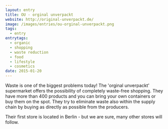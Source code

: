 ```yaml
---
layout: entry
title: OU - orginal unverpackt
website: http://original-unverpackt.de/
image: /images/entries/ou-orginal-unverpackt.png
tags:
  - entry
entrytags:
  - organic
  - shopping
  - waste reduction
  - food
  - lifestyle
  - cosmetics
date: 2015-01-20
---
```


Waste is one of the biggest problems today! The 'orginal unverpackt' supermarket offers the possibility of completely waste-free shopping.  They have more than 400 products and you can bring your own containers or buy them on the spot. They try to eliminate waste also within the supply chain by buying as directly as possible from the producers.

Their first store is located in Berlin - but we are sure, many other stores will follow.